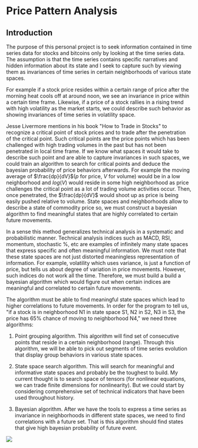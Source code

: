 # Price Pattern Analysis
## Introduction
The purpose of this personal project is to seek information contained in time series data for stocks and bitcoins only by looking at the time series data. The assumption is that the time series contains specific narratives and hidden information about its state and I seek to capture such by viewing them as  invariances of time series in certain neighborhoods of various state spaces.

For example if a stock price resides within a certain range of price after the morning heat cools off at around noon, we see an invariance in price within a certain time frame. Likewise, if a price of a stock rallies in a rising trend with high volatility as the market starts, we could describe such behavior as showing invariances of time series in volatility space.

Jesse Livermore mentions in his book "How to Trade in Stocks" to recognize a critical point of stock prices and to trade after the penetration of the critical point. Such critical points are the price points which has been challenged with high trading volumes in the past but has not been penetrated in local time frame. If we know what spaces it would take to describe such point and are able to capture invariances in such spaces, we could train an algorithm to search for critical points and deduce the bayesian probability of price behaviors afterwards. For example the moving average of $\frac{dp}{dV}$($p$ for price, $V$ for volume) would be in a low neighborhood and $log(V)$ would reside in some high neighborhood as price challenges the critical point as a lot of trading volume activities occur. Then, once penetrated, the $\frac{dp}{dV}$ would shoot up as price is being easily pushed relative to volume. State spaces and neighborhoods allow to describe a state of commodity price so, we must construct a bayesian algorithm to find meaningful states that are highly correlated to certain future movements.

In a sense this method generalizes technical analysis in a systematic and probabilistic manner. Technical analysis indices such as MACD, RSI, momentum, stochastic %, etc are examples of infinitely many state spaces that express specific and often meaningful information. We must note that these state spaces are not just distorted meaningless representation of information. For example, volatility which uses variance, is just a function of price, but tells us about degree of variation in price movements. However, such indices do not work all the time. Therefore,  we must build a build a bayesian algorithm which would figure out when certain indices are meaningful and correlated to certain future movements.

The algorithm must be able to find meaningful state spaces which lead to higher correlations to future movements. In order for the program to tell us, "if a stock is in neighborhood N1 in state space S1, N2 in S2, N3 in S3, the price has 65% chance of moving to neighborhood N4," we need three algorithms:

1. Point grouping algorithm. This algorithm will find set of consecutive points that reside in a certain neighborhood (range). Through this algorithm, we will be able to pick out segments of time series evolution that display group behaviors in various state spaces.

2. State space search algorithm. This will search for meaningful and informative state spaces and probably be the toughest to build. My current thought is to search space of tensors (for nonlinear equations, we can trade finite dimensions for nonlinearity). But we could start by considering comprehensive set of technical indicators that have been used throughout history.

3. Bayesian algorithm. After we have the tools to express a time series as invariance in neighborhoods in different state spaces, we need to find correlations with a future set. That is this algorithm should find states that give high bayesian probability of future event. 

<img src="https://render.githubusercontent.com/render/math?math=e^{i \pi} = -1">
